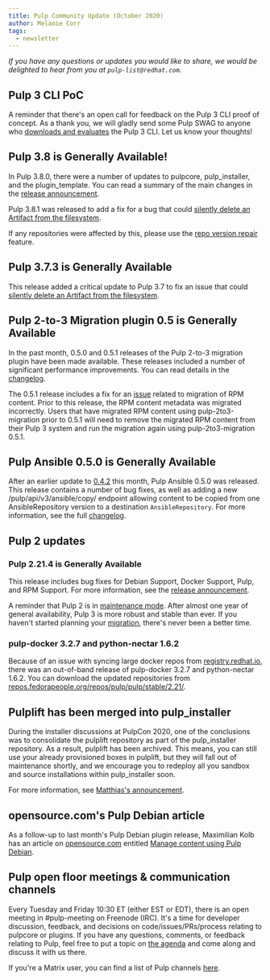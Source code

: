 ```yaml
---
title: Pulp Community Update (October 2020)
author: Melanie Corr
tags:
  - newsletter
---
```


_If you have any questions or updates you would like to share, we would be delighted to hear from you at `pulp-list@redhat.com`._


## Pulp 3 CLI PoC

A reminder that there's an open call for feedback on the Pulp 3 CLI proof of concept. As a thank you, we will gladly send some Pulp SWAG to anyone who [downloads and evaluates](https://pulpproject.org/2020/09/28/pulp-3-cli-poc-call-for-feedback/) the Pulp 3 CLI. Let us know your thoughts!

## Pulp 3.8 is Generally Available!

In Pulp 3.8.0, there were a number of updates to pulpcore, pulp_installer, and the plugin_template. You can read a summary of the main changes in the [release announcement](https://pulpproject.org/2020/10/20/3.8.0-release-announcement/).

Pulp 3.8.1 was released to add a fix for a bug that could [silently delete an Artifact from the filesystem](https://docs.pulpproject.org/pulpcore/en/3.8.1/changes.html#id1).

If any repositories were affected by this, please use the [repo version repair](https://docs.pulpproject.org/pulpcore/en/3.8.1/workflows/repairing-repository-versions.html?highlight=repo%20version%20repair) feature.

## Pulp 3.7.3 is Generally Available

This release added a critical update to Pulp 3.7 to fix an issue that could [silently delete an Artifact from the filesystem](https://docs.pulpproject.org/pulpcore/en/3.7/changes.html#id1).

## Pulp 2-to-3 Migration plugin 0.5 is Generally Available

In the past month, 0.5.0 and 0.5.1 releases of the Pulp 2-to-3 migration plugin have been made available. These releases included a number of significant performance improvements. You can read details in the [changelog](https://pulp-2to3-migration.readthedocs.io/en/0.5/changes.html).

The 0.5.1 release includes a fix for an [issue](https://pulp-2to3-migration.readthedocs.io/en/latest/changes.html#id1) related to migration of RPM content. Prior to this release, the RPM content metadata was migrated incorrectly. Users that have migrated RPM content using pulp-2to3-migration prior to 0.5.1 will need to remove the migrated RPM content from their Pulp 3 system and run the migration again using pulp-2to3-migration 0.5.1.


## Pulp Ansible 0.5.0 is Generally Available

After an earlier update to [0.4.2](https://www.redhat.com/archives/pulp-list/2020-October/msg00019.html) this month, Pulp Ansible 0.5.0 was released. This release contains a number of bug fixes, as well as adding a new /pulp/api/v3/ansible/copy/ endpoint allowing content to be copied from one AnsibleRepository version to a destination `AnsibleRepository`. For more information, see the full [changelog](https://docs.pulpproject.org/pulp_ansible/en/master/nightly/changes.html#id1).

## Pulp 2 updates

### Pulp 2.21.4 is Generally Available

This release includes bug fixes for Debian Support, Docker Support, Pulp, and RPM Support.
For more information, see the [release announcement](https://pulpproject.org/2020/10/31/pulp-2.4.1-is-generally-available/).

A reminder that Pulp 2 is in [maintenance mode](https://pulpproject.org/2020/06/15/pulp-2-enters-maintenance-mode/). After almost one year of general availability, Pulp 3 is more robust and stable than ever. If you haven't started planning your [migration](https://pulpproject.org/migrate-to-pulp-3/), there's never been a better time.

### pulp-docker 3.2.7 and python-nectar 1.6.2   

Because of an issue with syncing large docker repos from [registry.redhat.io](registry.redhat.io), there was an out-of-band release of pulp-docker 3.2.7 and python-nectar 1.6.2. You can download the updated repositories from [repos.fedorapeople.org/repos/pulp/pulp/stable/2.21/](https://repos.fedorapeople.org/repos/pulp/pulp/stable/2.21/).

## Pulplift has been merged into pulp_installer

During the installer discussions at PulpCon 2020, one of the conclusions was to consolidate the pulplift repository as part of the pulp_installer repository. As a result, pulplift has been archived. This means, you can still use your already provisioned boxes in pulplift, but they will fall out of maintenance shortly, and we encourage you to redeploy all you sandbox and source installations within pulp_installer soon.

For more information, see [Matthias's announcement](https://www.redhat.com/archives/pulp-list/2020-October/msg00040.html).

## opensource.com's Pulp Debian article

As a follow-up to last month's Pulp Debian plugin release, Maximilian Kolb has an article on [opensource.com](https://opensource.com/) entitled [Manage content using Pulp Debian](https://opensource.com/article/20/10/pulp-debian).

## Pulp open floor meetings & communication channels

Every Tuesday and Friday 10:30 ET (either EST or EDT), there is an open meeting in #pulp-meeting on Freenode (IRC).
It's a time for developer discussion, feedback, and decisions on code/issues/PRs/process relating to pulpcore or plugins.
If you have any questions, comments, or feedback relating to Pulp, feel free to put a topic on [the agenda](https://hackmd.io/@pulp/triage/edit) and come along and discuss it with us there.

If you're a Matrix user, you can find a list of Pulp channels [here](https://riot.im/app/#/group/+pulp:matrix.org).
